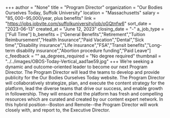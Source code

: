 +++
author = "None"
title = "Program Director"
organization = "Our Bodies Ourselves Today, Suffolk University"
location = "Massachusetts"
salary = "$85,000-$95,000/year, plus benefits"
link = "https://jobs.jobvite.com/suffolkuniversity/job/oGQtnfw6"
sort_date = "2023-06-13"
created_at = "June 12, 2023"
closing_date = "-"
a_job_type = ["Full Time"]
b_benefits = ["General Benefits","Retirement","Tuition Reimbursement","Health Insurance","Paid Vacation","Dental","Sick time","Disability insurance","Life insurance","FSA","Transit benefits","Long-term disability insurance","Abortion procedure funding","Paid Leave"]
c_feedback = ""
aa_degrees_required = "No degree required"
thumbnail = "../../images/OBOS-Today-Vertical_aad1ae59.jpg"
+++
We’re seeking a dynamic and outcome-oriented leader to become our next Program Director. The Program Director will lead the teams to develop and provide publicity for the Our Bodies Ourselves Today website. The Program Director will collaboratively strategize, plan, and execute the content strategy for the platform, lead the diverse teams that drive our success, and enable growth in followership. They will ensure that the platform has fresh and compelling resources which are curated and created by our content expert network. In this hybrid position--Boston and Remote--the Program Director will work closely with, and report to, the Executive Director. 